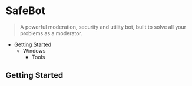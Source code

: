 # SafeBot

> A powerful moderation, security and utility bot, built to solve all your problems as a moderator.

- [Getting Started](#getting-started)
  - Windows
    - Tools

## Getting Started
